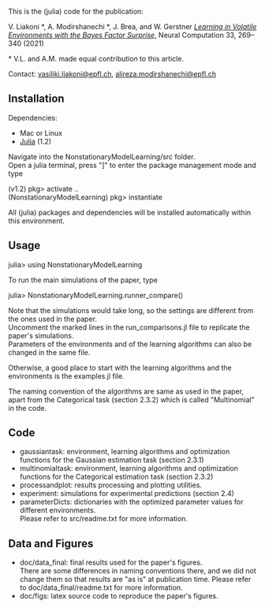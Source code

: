 This is the (julia) code for the publication:

V. Liakoni *, A. Modirshanechi *, J. Brea, and W. Gerstner
[*Learning in Volatile Environments with the Bayes Factor Surprise*](https://www.mitpressjournals.org/doi/abs/10.1162/neco_a_01352), Neural Computation 33, 269–340 (2021)

\* V.L. and A.M. made equal contribution to this article.

Contact:
[vasiliki.liakoni@epfl.ch](mailto:vasiliki.liakoni@epfl.ch), [alireza.modirshanechi@epfl.ch](mailto:alireza.modirshanechi@epfl.ch)

## Installation

Dependencies:

* Mac or Linux
* [Julia](https://julialang.org) (1.2)

Navigate into the NonstationaryModelLearning/src folder. \
Open a julia terminal, press "]" to enter the package management mode and type

(v1.2) pkg> activate .. \
(NonstationaryModelLearning) pkg> instantiate

All (julia) packages and dependencies will be installed automatically within this environment.

## Usage

julia> using NonstationaryModelLearning

To run the main simulations of the paper, type

julia> NonstationaryModelLearning.runner_compare()

Note that the simulations would take long, so the settings are different from the ones used in the paper. \
Uncomment the marked lines in the run_comparisons.jl file to replicate the paper's simulations. \
Parameters of the environments and of the learning algorithms can also be changed in the same file.

Otherwise, a good place to start with the learning algorithms and the environments is the examples.jl file.

The naming convention of the algorithms are same as used in the paper, \
apart from the Categorical task (section 2.3.2) which is called "Multinomial" in the code.

## Code

* gaussiantask: environment, learning algorithms and optimization functions for the Gaussian estimation task (section 2.3.1)
* multinomialtask: environment, learning algorithms and optimization functions for the Categorical estimation task (section 2.3.2)
* processandplot: results processing and plotting utilities.
* experiment: simulations for experimental predictions (section 2.4)
* parameterDicts: dictionaries with the optimized parameter values for different environments. \
Please refer to src/readme.txt for more information.


## Data and Figures

* doc/data_final: final results used for the paper's figures. \
There are some differences in naming conventions there, and we did not change them so that results are "as is" at publication time. Please refer to doc/data_final/readme.txt for more information.
* doc/figs: latex source code to reproduce the paper's figures.
